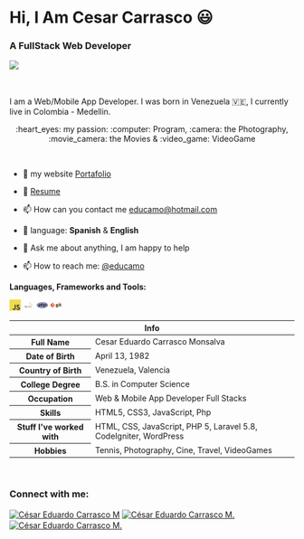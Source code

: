 # Hi, I Am Cesar Carrasco :smiley:
### A FullStack Web Developer

![](https://visitor-badge.glitch.me/badge?page_id=educamo.educamo)

<br />

I am a Web/Mobile App Developer. I was born in Venezuela 🇻🇪, I currently live in Colombia - Medellin.

<p align="center"> :heart_eyes: my passion: :computer: Program, :camera: the Photography, :movie_camera: the Movies & :video_game: VideoGame </p>

<br />

- :bookmark_tabs: my website [Portafolio](http://eduardocarrasco.photography/Portafolio)

- 📝 [Resume](https://educamo.github.io/portafolio/assets/pdf/resumen-curricular-Cesar-Eduardo-Carrasco.pdf)

- :mailbox: How can you contact me educamo@hotmail.com

- :pencil: language: __Spanish__ & __English__

- 💬 Ask me about anything, I am happy to help

- 📫 How to reach me: [@educamo](https://twitter.com/educamo)


**Languages, Frameworks and Tools:**  

<code><img height="20" src="https://raw.githubusercontent.com/github/explore/80688e429a7d4ef2fca1e82350fe8e3517d3494d/topics/javascript/javascript.png"></code>
<code><img height="20" src="https://raw.githubusercontent.com/github/explore/80688e429a7d4ef2fca1e82350fe8e3517d3494d/topics/mysql/mysql.png"></code>
<code><img height="20" src="https://raw.githubusercontent.com/github/explore/80688e429a7d4ef2fca1e82350fe8e3517d3494d/topics/php/php.png"></code>
<code><img height="20" src="https://raw.githubusercontent.com/github/explore/80688e429a7d4ef2fca1e82350fe8e3517d3494d/topics/git/git.png"></code>

<table>
<thead>
<tr>
<th colspan="2">Info</th>
</tr>
</thead>
<tbody>
<tr><th scope='row'>Full Name</th><td>Cesar Eduardo Carrasco Monsalva</td></tr>
<tr><th scope='row'>Date of Birth</th><td><time datetime="1982-04-13 05:30">April 13, 1982</time></td></tr>
<tr><th scope='row'>Country of Birth</th><td>Venezuela, Valencia</td></tr>
<tr><th scope='row'>College Degree</th><td>B.S. in Computer Science</td></tr>
<tr><th scope='row'>Occupation</th><td>Web & Mobile App Developer Full Stacks</td></tr>
<tr><th scope='row'>Skills</th><td>HTML5, CSS3, JavaScript, Php</td></tr>
<tr><th scope='row'>Stuff I've worked with</th><td>
HTML, CSS, JavaScript, PHP 5, Laravel 5.8, CodeIgniter, 
WordPress</td></tr>
<tr><th scope='row'>Hobbies</th><td>Tennis, Photography, Cine, Travel, VideoGames</td></tr>
</tbody>
</table>

<br />

### Connect with me:

<p align="left">
<a href="https://www.facebook.com/cesarcarrascowebdev" target="blank"><img align="center" src="https://cdn.jsdelivr.net/npm/simple-icons@3.0.1/icons/facebook.svg" alt="César Eduardo Carrasco M" height="30" width="40" /></a>
<a href="http://www.instagram.com/swadevelop" target="blank"><img align="center" src="https://cdn.jsdelivr.net/npm/simple-icons@3.0.1/icons/instagram.svg" alt="César Eduardo Carrasco M." height="30" width="40" /></a>
<a href="https://www.linkedin.com/in/educamo/" target="blank"><img align="center" src="https://cdn.jsdelivr.net/npm/simple-icons@3.0.1/icons/linkedin.svg" alt="César Eduardo Carrasco M." height="30" width="40" /></a>
</p>

